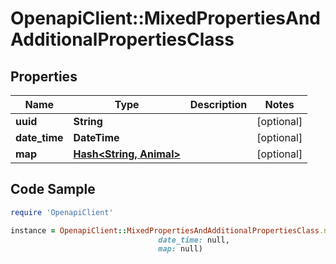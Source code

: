 # OpenapiClient::MixedPropertiesAndAdditionalPropertiesClass

## Properties

Name | Type | Description | Notes
------------ | ------------- | ------------- | -------------
**uuid** | **String** |  | [optional] 
**date_time** | **DateTime** |  | [optional] 
**map** | [**Hash&lt;String, Animal&gt;**](Animal.md) |  | [optional] 

## Code Sample

```ruby
require 'OpenapiClient'

instance = OpenapiClient::MixedPropertiesAndAdditionalPropertiesClass.new(uuid: null,
                                 date_time: null,
                                 map: null)
```


